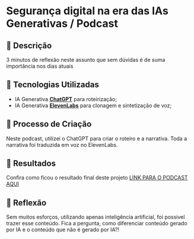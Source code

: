 # Segurança digital na era das IAs Generativas / Podcast

## 📒 Descrição
3 minutos de reflexão neste assunto que sem dúvidas é de suma importância nos dias atuais

## 🤖 Tecnologias Utilizadas
- IA Generativa **[ChatGPT](https://chat.openai.com)** para roteirização;
- IA Generativa **[ElevenLabs](https://www.elevenlabs.io)** para clonagem e sintetização de voz;

## 🧐 Processo de Criação
Neste podcast, utilizei o ChatGPT para criar o roteiro e a narrativa. Toda a narrativa foi traduzida em voz no ElevenLabs.

## 🚀 Resultados
Confira como ficou o resultado final deste projeto
[LINK PARA O PODCAST AQUI]()

## 💭 Reflexão
Sem muitos esforços, utilizando apenas inteligência artificial, foi possivel trazer esse conteúdo. Fica a pergunta, como diferenciar conteúdo gerado por IA e o conteúdo que não é gerado por IA?!
